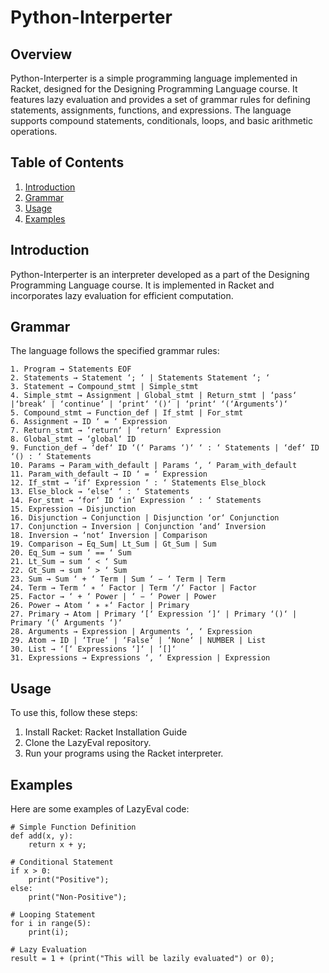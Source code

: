 # Python-Interperter

## Overview

Python-Interperter is a simple programming language implemented in Racket, designed for the Designing Programming Language course. It features lazy evaluation and provides a set of grammar rules for defining statements, assignments, functions, and expressions. The language supports compound statements, conditionals, loops, and basic arithmetic operations.

## Table of Contents

1. [Introduction](#introduction)
2. [Grammar](#grammar)
3. [Usage](#usage)
4. [Examples](#examples)

## Introduction

Python-Interperter is an interpreter developed as a part of the Designing Programming Language course. It is implemented in Racket and incorporates lazy evaluation for efficient computation.

## Grammar

The language follows the specified grammar rules:

```
1. Program → Statements EOF
2. Statements → Statement ‘; ‘ | Statements Statement ‘; ‘
3. Statement → Compound_stmt | Simple_stmt
4. Simple_stmt → Assignment | Global_stmt | Return_stmt | ‘pass‘ |‘break‘ | ‘continue‘ | ‘print‘ ‘()‘ | ‘print‘ ‘(‘Arguments‘)‘
5. Compound_stmt → Function_def | If_stmt | For_stmt
6. Assignment → ID ‘ = ‘ Expression
7. Return_stmt → ‘return‘ | ‘return‘ Expression
8. Global_stmt → ‘global‘ ID
9. Function_def → ‘def‘ ID ‘(‘ Params ‘)‘ ‘ : ‘ Statements | ‘def‘ ID ‘() : ‘ Statements
10. Params → Param_with_default | Params ‘, ‘ Param_with_default
11. Param_with_default → ID ‘ = ‘ Expression
12. If_stmt → ‘if‘ Expression ‘ : ‘ Statements Else_block
13. Else_block → ‘else‘ ‘ : ‘ Statements
14. For_stmt → ‘for‘ ID ‘in‘ Expression ‘ : ‘ Statements
15. Expression → Disjunction
16. Disjunction → Conjunction | Disjunction ‘or‘ Conjunction
17. Conjunction → Inversion | Conjunction ‘and‘ Inversion
18. Inversion → ‘not‘ Inversion | Comparison
19. Comparison → Eq_Sum| Lt_Sum | Gt_Sum | Sum
20. Eq_Sum → sum ‘ == ‘ Sum
21. Lt_Sum → sum ‘ < ‘ Sum
22. Gt_Sum → sum ‘ > ‘ Sum
23. Sum → Sum ‘ + ‘ Term | Sum ‘ − ‘ Term | Term
24. Term → Term ‘ ∗ ‘ Factor | Term ‘/‘ Factor | Factor
25. Factor → ‘ + ‘ Power | ‘ − ‘ Power | Power
26. Power → Atom ‘ ∗ ∗‘ Factor | Primary
27. Primary → Atom | Primary ‘[‘ Expression ‘]‘ | Primary ‘()‘ | Primary ‘(‘ Arguments ‘)‘
28. Arguments → Expression | Arguments ‘, ‘ Expression
29. Atom → ID | ‘True‘ | ‘False‘ | ‘None‘ | NUMBER | List
30. List → ‘[‘ Expressions ‘]‘ | ‘[]‘
31. Expressions → Expressions ‘, ‘ Expression | Expression
```

## Usage
To use this, follow these steps:

1. Install Racket: Racket Installation Guide
2. Clone the LazyEval repository.
3. Run your programs using the Racket interpreter.

## Examples
Here are some examples of LazyEval code:

```
# Simple Function Definition
def add(x, y): 
    return x + y;

# Conditional Statement
if x > 0:
    print("Positive");
else:
    print("Non-Positive");

# Looping Statement
for i in range(5):
    print(i);

# Lazy Evaluation
result = 1 + (print("This will be lazily evaluated") or 0);
```
